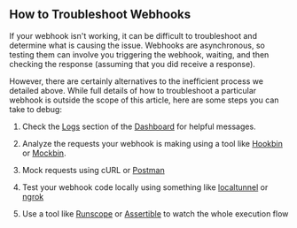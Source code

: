 ## How to Troubleshoot Webhooks

If your webhook isn't working, it can be difficult to troubleshoot and determine what is causing the issue. Webhooks are asynchronous, so testing them can involve you triggering the webhook, waiting, and then checking the response (assuming that you did receive a response).

However, there are certainly alternatives to the inefficient process we detailed above. While full details of how to troubleshoot a particular webhook is outside the scope of this article, here are some steps you can take to debug:

1. Check the [Logs](/logs) section of the [Dashboard](${manage_url}/#/logs) for helpful messages.

1. Analyze the requests your webhook is making using a tool like [Hookbin](https://hookbin.com/) or [Mockbin](http://mockbin.org/).

1. Mock requests using cURL or [Postman](https://www.getpostman.com/)

1. Test your webhook code locally using something like [localtunnel](https://github.com/localtunnel/localtunnel) or [ngrok](https://ngrok.com/)

1. Use a tool like [Runscope](https://www.runscope.com/) or [Assertible](https://assertible.com/) to watch the whole execution flow